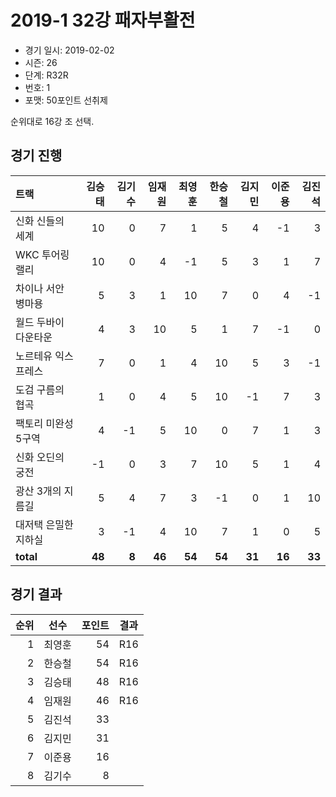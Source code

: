 # 2019-1 32강 패자부활전

- 경기 일시: 2019-02-02
- 시즌: 26
- 단계: R32R
- 번호: 1
- 포맷: 50포인트 선취제



순위대로 16강 조 선택.

## 경기 진행

| 트랙 | 김승태 | 김기수 | 임재원 | 최영훈 | 한승철 | 김지민 | 이준용 | 김진석 |
|:---|---:|---:|---:|---:|---:|---:|---:|---:|
| 신화 신들의 세계 | 10 | 0 | 7 | 1 | 5 | 4 | -1 | 3 |
| WKC 투어링 랠리 | 10 | 0 | 4 | -1 | 5 | 3 | 1 | 7 |
| 차이나 서안 병마용 | 5 | 3 | 1 | 10 | 7 | 0 | 4 | -1 |
| 월드 두바이 다운타운 | 4 | 3 | 10 | 5 | 1 | 7 | -1 | 0 |
| 노르테유 익스프레스 | 7 | 0 | 1 | 4 | 10 | 5 | 3 | -1 |
| 도검 구름의 협곡 | 1 | 0 | 4 | 5 | 10 | -1 | 7 | 3 |
| 팩토리 미완성 5구역 | 4 | -1 | 5 | 10 | 0 | 7 | 1 | 3 |
| 신화 오딘의 궁전 | -1 | 0 | 3 | 7 | 10 | 5 | 1 | 4 |
| 광산 3개의 지름길 | 5 | 4 | 7 | 3 | -1 | 0 | 1 | 10 |
| 대저택 은밀한 지하실 | 3 | -1 | 4 | 10 | 7 | 1 | 0 | 5 |
| __total__ | __48__ | __8__ | __46__ | __54__ | __54__ | __31__ | __16__ | __33__ |




## 경기 결과

| 순위 | 선수 | 포인트 | 결과 |
|---:|:---:|---:|:---:|
| 1 | 최영훈 | 54 | R16 |
| 2 | 한승철 | 54 | R16 |
| 3 | 김승태 | 48 | R16 |
| 4 | 임재원 | 46 | R16 |
| 5 | 김진석 | 33 |  |
| 6 | 김지민 | 31 |  |
| 7 | 이준용 | 16 |  |
| 8 | 김기수 | 8 |  |

